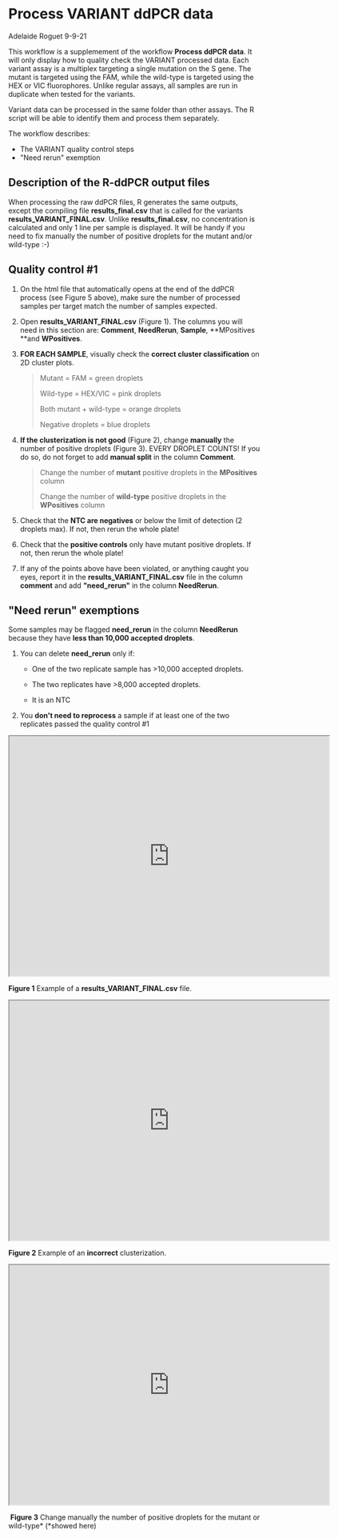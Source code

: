 

# Process VARIANT ddPCR data

Adelaide Roguet 9-9-21



This workflow is a supplemement of the workflow **Process ddPCR data**. It will only display how to quality check the VARIANT processed data. 
Each variant assay is a multiplex targeting a single mutation on the S gene. The mutant is targeted using the FAM, while the wild-type is targeted using the HEX or VIC fluorophores.
Unlike regular assays, all samples are run in duplicate when tested for the variants. 

Variant data can be processed in the same folder than other assays. The R script will be able to identify them and process them separately. 

The workflow describes: 

- The VARIANT quality control steps
- "Need rerun" exemption








## Description of the R-ddPCR output files

When processing the raw ddPCR files, R generates the same outputs, except the compiling file **results_final.csv** that is called for the variants **results_VARIANT_FINAL.csv**. 
Unlike **results_final.csv**, no concentration is calculated and only 1 line per sample is displayed. It will be handy if you need to fix manually the number of positive droplets for the mutant and/or wild-type :-)    







## Quality control #1

1. On the html file that automatically opens at the end of the ddPCR process (see Figure 5 above), make sure the number of processed samples per target match the number of samples expected. 

   

2. Open **results_VARIANT_FINAL.csv** (Figure 1). The columns you will need in this section are: **Comment**, **NeedRerun**, **Sample**, **MPositives **and **WPositives**.

   

3. **FOR EACH SAMPLE**, visually check the **correct cluster classification** on 2D cluster plots.

   > Mutant = FAM = green droplets
   >
   > Wild-type = HEX/VIC = pink droplets
   >
   > Both mutant + wild-type = orange droplets
   >
   > Negative droplets = blue droplets 

   

4. **If the clusterization is not good** (Figure 2), change **manually** the number of positive droplets (Figure 3). EVERY DROPLET COUNTS! If you do so, do not forget to add **manual split** in the column **Comment**.

   > Change the number of **mutant** positive droplets in the **MPositives** column
   >
   > Change the number of **wild-type** positive droplets in the **WPositives** column

   

5. Check that the **NTC are negatives** or below the limit of detection (2 droplets max). If not, then rerun the whole plate!

   

6. Check that the **positive controls** only have mutant positive droplets. If not, then rerun the whole plate!

   

7. If any of the points above have been violated, or anything caught you eyes, report it in the **results_VARIANT_FINAL.csv** file in the column **comment** and add **"need_rerun"** in the column **NeedRerun**. 







## "Need rerun" exemptions

Some samples may be flagged **need_rerun** in the column **NeedRerun** because they have **less than 10,000 accepted droplets**. 

1. You can delete **need_rerun** only if:

   - One of the two replicate sample has >10,000 accepted droplets.

   - The two replicates have >8,000 accepted droplets. 

   - It is an NTC

     

2. You **don't need to reprocess** a sample if at least one of the two replicates passed the quality control #1









<iframe src="https://drive.google.com/file/d/1KQyviGgivElriwukTpl5xL2KDnAuneHW/preview" width="640" height="480" allow="autoplay"></iframe>

   **Figure 1** Example of a **results_VARIANT_FINAL.csv** file.



<iframe src="https://drive.google.com/file/d/1Qg_LJLxFhTMmjPiayelK4bBGhDxDckSV/preview" width="640" height="480" allow="autoplay"></iframe>

   **Figure 2** Example of an **incorrect** clusterization.



<iframe src="https://drive.google.com/file/d/1jzYdZJiAxE1ick20yTUMQc96JiLhhJOB/preview" width="640" height="480" allow="autoplay"></iframe>

​      **Figure 3** Change manually the number of positive droplets for the mutant or wild-type* (*showed here)



